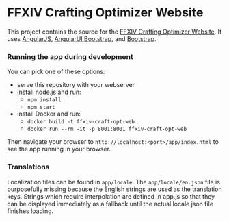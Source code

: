 # FFXIV Crafting Optimizer Website

This project contains the source for the [FFXIV Crafting Optimizer Website](http://ffxiv.lokyst.net/). 
It uses [AngularJS](http://angularjs.org/), [AngularUI Bootstrap](http://angular-ui.github.io/bootstrap/), 
and [Bootstrap](http://getbootstrap.com/).


### Running the app during development

You can pick one of these options:

* serve this repository with your webserver
* install node.js and run:
  * `npm install`
  * `npm start`
* install Docker and run:
  * `docker build -t ffxiv-craft-opt-web .`
  * `docker run --rm -it -p 8001:8001 ffxiv-craft-opt-web`

Then navigate your browser to `http://localhost:<port>/app/index.html` to see the app running in
your browser.


### Translations

Localization files can be found in `app/locale`. The `app/locale/en.json` file is purposefully 
missing because the English strings are used as the translation keys. Strings which require
interpolation are defined in app.js so that they can be displayed immediately as a fallback until 
the actual locale json file finishes loading.
